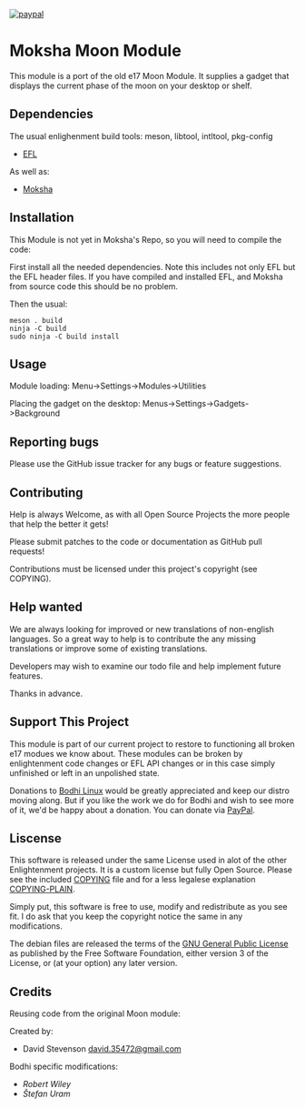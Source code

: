 [![paypal](https://www.paypalobjects.com/en_US/i/btn/btn_donate_SM.gif)](https://www.paypal.com/paypalme/rbtylee)

# Moksha Moon Module

This module is a port of the old e17 Moon Module. It supplies a gadget that displays the current phase of the moon on your desktop or shelf.

## Dependencies

The usual enlighenment build tools: meson, libtool, intltool, pkg-config

* [EFL](https://www.enlightenment.org/download)

As well as:

* [Moksha](https://github.com/JeffHoogland/moksha)

## Installation

This Module is not yet in Moksha's Repo, so you will need to compile the code:

First install all the needed dependencies. Note this includes not only EFL but the EFL header files. If you have compiled and installed EFL, and Moksha from source code this should be no problem. 

Then the usual:

```ShellSession
meson . build
ninja -C build
sudo ninja -C build install
```

## Usage

Module loading: Menu->Settings->Modules->Utilities

Placing the gadget on the desktop:
Menus->Settings->Gadgets->Background

## Reporting bugs

Please use the GitHub issue tracker for any bugs or feature suggestions.

## Contributing

Help is always Welcome, as with all Open Source Projects the more people that help the better it gets!

Please submit patches to the code or documentation as GitHub pull requests!

Contributions must be licensed under this project's copyright (see COPYING).

## Help wanted

We are always looking for improved or new translations of non-english languages. So a great way to help is to contribute the any missing translations or improve some of existing translations.

Developers may wish to examine our todo file and help implement future features.

Thanks in advance.

## Support This Project

This module is part of our current project to restore to functioning all broken e17 modues we know about. These modules can be broken by enlightenment code changes or EFL API changes or in this case simply unfinished or left in an unpolished state.

Donations to [Bodhi Linux](https://www.bodhilinux.com/donate/) would be greatly appreciated and keep our distro moving along. But if you like the work we do for Bodhi and wish to see more of it, we'd be happy about a donation. You can donate via [PayPal](https://www.paypal.com/paypalme/rbtylee).

## Liscense

This software is released under the same License used in alot of the other Enlightenment projects. It is a custom license but fully Open Source. Please see the included [COPYING](https://github.com/rbtylee/moksha-moon-module/blob/master/COPYING) file and for a less legalese explanation [COPYING-PLAIN](https://github.com/rbtylee/moksha-moon-module/blob/master/COPYING-PLAIN).

Simply put, this software is free to use, modify and redistribute as you see fit. I do ask that you keep the copyright notice the same in any modifications.

The debian files are  released the terms of the [GNU General Public License](https://www.gnu.org/licenses/gpl.html) as published by the Free Software Foundation, either version 3 of the License, or (at your option) any later version.


## Credits

Reusing code from the original Moon module:

Created by:

* David Stevenson <david.35472@gmail.com>

Bodhi specific modifications:

* _*Robert Wiley*_
* _*Štefan Uram*_

